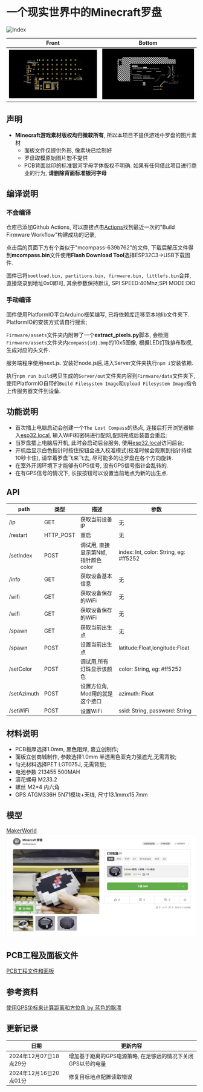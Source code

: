 # 一个现实世界中的Minecraft罗盘
![Index](./Doc/public/MCompass.png)

Front|Bottom
-|-
![Front](./Doc/public/FrontPCB.png)|![Bottom](./Doc/public/BottomPCB.png)

## 声明
* **Minecraft游戏素材版权均归微软所有**, 所以本项目不提供游戏中罗盘的图片素材
    * 面板文件仅提供外形, 像素块已绘制好
    * 罗盘取模原始图片恕不提供
    * PCB背面丝印的标准银河字母字体版权不明确. 如果有任何借此项目进行商业的行为, **请删除背面标准银河字母**

## 编译说明

### 不会编译
仓库已添加Github Actions, 可以直接点击[Actions](https://github.com/chaosgoo/mcompass/actions)找到最近一次的"Build Firmware Workflow"构建成功的记录,

点击后的页面下方有个类似于"mcompass-639b762"的文件, 下载后解压文件得到**mcompass.bin**文件使用**Flash Download Tool**选择ESP32C3->USB下载固件.

固件已将`bootload.bin, partitions.bin, firmware.bin, littlefs.bin`合并, 直接烧录到地址0x0即可, 其余参数保持默认, SPI SPEED:40Mhz;SPI MODE:DIO

### 手动编译
固件使用PlatformIO平台Arduino框架编写, 已将依赖库迁移至本地lib文件夹下.
PlatformIO的安装方式请自行搜索;

`Firmware/assets`文件夹内附带了一个**extract_pixels.py**脚本, 会检测`Firmware/assets`文件夹内`compass{id}.bmp`的10x5图像, 根据LED灯珠排布取模,生成对应的头文件.

服务端程序使用next.js. 安装好node.js后,进入Server文件夹执行`npm i`安装依赖.

执行`npm run build`拷贝生成的`Server/out`文件夹内容到`Firmware/data`文件夹下,使用PlatformIO自带的`Build Filesystem Image`和`Upload Filesystem Image`指令上传服务器文件到设备.

## 功能说明
* 首次插上电脑启动会创建一个`The Lost Compass`的热点, 连接后打开浏览器输入[esp32.local](http://esp32.local), 输入WiFi和密码进行配网,配网完成后装置会重启;
* 当罗盘插上电脑后开机, 此时会启动后台服务, 使用[esp32.local](http://esp32.local)访问后台;
* 开机后显示白色指针时按住按钮会进入校准模式(校准时候会观察到指针持续10秒卡住), 请举着罗盘飞来飞去, 尽可能多的让罗盘在各个方向旋转.
* 在室外开阔环境下才能够有GPS信号, 没有GPS信号指针会乱转的.
* 在有GPS信号的情况下, 长按按钮可以设置当前地点为新的出生点.

## API
path | 类型 |描述 | 参数
-|-|-|-
/ip | GET | 获取当前设备IP | 无
/restart | HTTP_POST | 重启 | 无
/setIndex | POST |调试用, 直接显示第N帧, 指针颜色color | index: Int, color: String, eg: #ff5252
/info | GET |获取设备基本信息 | 无
/wifi | GET |获取设备保存的WiFi | 无
/wifi | GET |获取设备保存的WiFi | 无
/spawn | GET |获取当前出生点 | 无
/spawn | POST |设置当前出生点 | latitude:Float,longitude:Float
/setColor | POST |调试用,所有灯珠显示该颜色 | color: String, eg: #ff5252
/setAzimuth | POST | 设置方位角, Mod用的就是这个接口 | azimuth: Float
/setWiFi | POST | 设置WiFi | ssid: String, password: String

## 材料说明
* PCB板厚选择1.0mm, 黑色阻焊, 嘉立创制作;
* 面板立创商城制作, 参数选择1.0mm 半透黑色亚克力强遮光,无需背胶;
* 匀光材料选择PET LGT075J, 无需背胶;
* 电池参数 213455 500MAH
* 滚花螺母 M2*3*3.2
* 螺丝 M2*4 内六角
* GPS ATGM336H 5N71模块+天线, 尺寸13.1mmx15.7mm

## 模型
[MakerWorld](https://makerworld.com.cn/zh/models/667420#profileId-611642)
![MakerWorld CN](./Doc/public/makerworldcn.jpg)

## PCB工程及面板文件
[PCB工程文件和面板](https://oshwhub.com/chaosgoo/wcompass)

## 参考资料
[使用GPS坐标来计算距离和方位角 by 蓝色的飘漂](https://johnnyqian.net/blog/gps-locator.html)


## 更新记录
日期|更新内容
-|-
2024年12月07日18点29分| 增加基于距离的GPS电源策略, 在足够远的情况下关闭GPS以节约电量
2024年12月16日20点01分| 修复目标地点配置读取错误